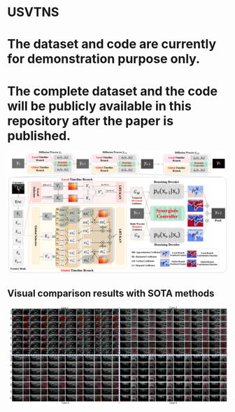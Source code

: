 # USVTNS

# The dataset and code are currently for demonstration purpose only.

# The complete dataset and the code will be publicly available in this repository after the paper is published.
![alt text](pipline/pipeline.png)

## Visual comparison results with SOTA methods
![alt text](visual_comparison/visual_comparision-zoom2-1.png)

